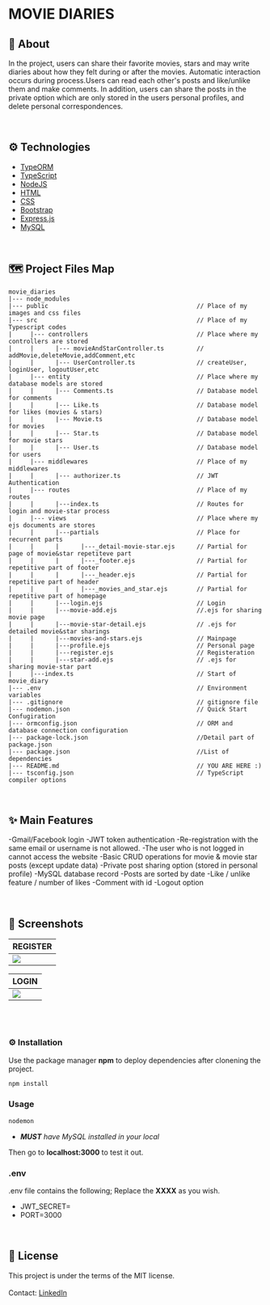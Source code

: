 # MOVIE DIARIES

## :calling: About

In the project, users can share their favorite movies, stars and may write diaries about how they felt during or after the movies. Automatic interaction occurs during process.Users can read each other's posts and like/unlike them and make comments. In addition, users can share the posts in the private option which are only stored in the users personal profiles, and delete personal correspondences.

<br/>

## :gear: Technologies

- [TypeORM](https://typeorm.io/#/)
- [TypeScript](https://www.typescriptlang.org/)
- [NodeJS](https://nodejs.org/en/)
- [HTML](https://www.w3schools.com/html/)
- [CSS](https://www.w3schools.com/css/)
- [Bootstrap](https://getbootstrap.com/docs/)
- [Express.js](https://expressjs.com/)
- [MySQL](https://www.mysql.com/)

<br/>

## 🗺️ Project Files Map

```
movie_diaries
|--- node_modules
|--- public                                         // Place of my images and css files
|--- src                                            // Place of my Typescript codes
|     |--- controllers                              // Place where my controllers are stored
|     |      |--- movieAndStarController.ts         // addMovie,deleteMovie,addComment,etc
|     |      |--- UserController.ts                 // createUser, loginUser, logoutUser,etc
|     |--- entity                                   // Place where my database models are stored
|     |      |--- Comments.ts                       // Database model for comments
|     |      |--- Like.ts                           // Database model for likes (movies & stars)
|     |      |--- Movie.ts                          // Database model for movies
|     |      |--- Star.ts                           // Database model for movie stars
|     |      |--- User.ts                           // Database model for users
|     |--- middlewares                              // Place of my middlewares
|     |      |--- authorizer.ts                     // JWT Authentication
|     |--- routes                                   // Place of my routes
|     |      |---index.ts                           // Routes for login and movie-star process
|     |--- views                                    // Place where my ejs documents are stores
|     |      |---partials                           // Place for recurrent parts
|     |      |      |---_detail-movie-star.ejs      // Partial for page of movie&star repetiteve part
|     |      |      |---_footer.ejs                 // Partial for repetitive part of footer
|     |      |      |---_header.ejs                 // Partial for repetitive part of header
|     |      |      |---_movies_and_star.ejs        // Partial for repetitive part of homepage
|     |      |---login.ejs                          // Login
|     |      |---movie-add.ejs                      //.ejs for sharing movie page
|     |      |---movie-star-detail.ejs              // .ejs for detailed movie&star sharings
|     |      |---movies-and-stars.ejs               // Mainpage
|     |      |---profile.ejs                        // Personal page
|     |      |---register.ejs                       // Registeration
|     |      |---star-add.ejs                       // .ejs for sharing movie-star part
|     |---index.ts                                  // Start of movie_diary
|--- .env                                           // Environment variables
|--- .gitignore                                     // gitignore file
|--- nodemon.json                                   // Quick Start Confugiration
|--- ormconfig.json                                 // ORM and database connection configuration
|--- package-lock.json                              //Detail part of package.json
|--- package.json                                   //List of dependencies
|--- README.md                                      // YOU ARE HERE :)
|--- tsconfig.json                                  // TypeScript compiler options
```

<br/>

## :sparkles: Main Features

-Gmail/Facebook login
-JWT token authentication
-Re-registration with the same email or username is not allowed.
-The user who is not logged in cannot access the website
-Basic CRUD operations for movie & movie star posts (except update data)
-Private post sharing option (stored in personal profile)
-MySQL database record
-Posts are sorted by date
-Like / unlike feature / number of likes
-Comment with id
-Logout option

<br/>

## :camera_flash: Screenshots

| REGISTER                                                                             |
| ------------------------------------------------------------------------------------ |
| <img src="https://github.com/dilekiremozbay/movie_diary/blob/main/public/login.png"> |

| LOGIN                                                                                   |
| --------------------------------------------------------------------------------------- |
| <img src="https://github.com/dilekiremozbay/movie_diary/blob/main/public/register.png"> |

<br/><br/>

### ⚙️ Installation

Use the package manager **npm** to deploy dependencies after clonening the project.

```bash
npm install
```

### Usage

```bash
nodemon
```

- _**MUST** have MySQL installed in your local_

Then go to **localhost:3000** to test it out.

### .env

.env file contains the following; Replace the **XXXX** as you wish.

- JWT_SECRET=
- PORT=3000

<br/>

## :memo: License

This project is under the terms of the MIT license.
<br/>
<br/>
Contact: [LinkedIn](https://www.linkedin.com/in/dilekiremozbay)

```

```
